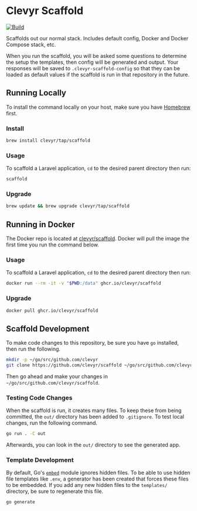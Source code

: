 # Clevyr Scaffold

[![Build](https://github.com/clevyr/scaffold/actions/workflows/build.yml/badge.svg)](https://github.com/clevyr/scaffold/actions/workflows/build.yml)

Scaffolds out our normal stack. Includes default config, Docker and Docker Compose stack, etc.

When you run the scaffold, you will be asked some questions to determine the setup the templates, then config will be
generated and output. Your responses will be saved to `.clevyr-scaffold-config` so that they can be loaded as default
values if the scaffold is run in that repository in the future.

## Running Locally

To install the command locally on your host, make sure you have [Homebrew](https://brew.sh/) first.

### Install

```sh
brew install clevyr/tap/scaffold
```

### Usage

To scaffold a Laravel application, `cd` to the desired parent directory then run:

```sh
scaffold
```

### Upgrade

```sh
brew update && brew upgrade clevyr/tap/scaffold
```

## Running in Docker

The Docker repo is located at [clevyr/scaffold](https://hub.docker.com/r/clevyr/scaffold). Docker will pull the image
the first time you run the command below.

### Usage

To scaffold a Laravel application, `cd` to the desired parent directory then run:

```sh
docker run --rm -it -v "$PWD:/data" ghcr.io/clevyr/scaffold
```

### Upgrade

```sh
docker pull ghcr.io/clevyr/scaffold
```

## Scaffold Development

To make code changes to this repository, be sure you have `go` installed, then run the following.

```sh
mkdir -p ~/go/src/github.com/clevyr
git clone https://github.com/clevyr/scaffold ~/go/src/github.com/clevyr/scaffold
```

Then go ahead and make your changes in `~/go/src/github.com/clevyr/scaffold`.

### Testing Code Changes

When the scaffold is run, it creates many files. To keep these from being committed, the `out/` directory has been
added to `.gitignore`. To test local changes, run the following command.

```sh
go run . -C out
```

Afterwards, you can look in the `out/` directory to see the generated app.

### Template Development

By default, Go's [`embed`](https://pkg.go.dev/embed) module ignores hidden files. To be able to use hidden file templates
like `.env`, a generator has been created that forces these files to be embedded. If you add any new hidden files to the
`templates/` directory, be sure to regenerate this file.

```sh
go generate
```
